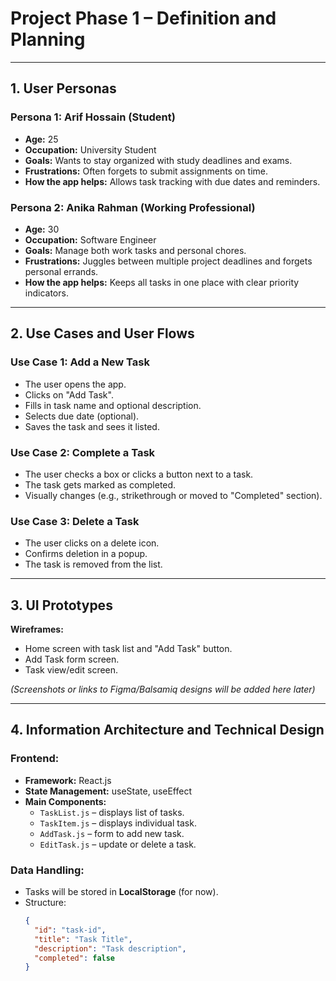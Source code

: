 # Project Phase 1 – Definition and Planning

---

## 1. User Personas

### Persona 1: Arif Hossain (Student)
- **Age:** 25  
- **Occupation:** University Student  
- **Goals:** Wants to stay organized with study deadlines and exams.  
- **Frustrations:** Often forgets to submit assignments on time.  
- **How the app helps:** Allows task tracking with due dates and reminders.

### Persona 2: Anika Rahman (Working Professional)
- **Age:** 30  
- **Occupation:** Software Engineer  
- **Goals:** Manage both work tasks and personal chores.  
- **Frustrations:** Juggles between multiple project deadlines and forgets personal errands.  
- **How the app helps:** Keeps all tasks in one place with clear priority indicators.

---

## 2. Use Cases and User Flows

### Use Case 1: Add a New Task
- The user opens the app.
- Clicks on "Add Task".
- Fills in task name and optional description.
- Selects due date (optional).
- Saves the task and sees it listed.

### Use Case 2: Complete a Task
- The user checks a box or clicks a button next to a task.
- The task gets marked as completed.
- Visually changes (e.g., strikethrough or moved to "Completed" section).

### Use Case 3: Delete a Task
- The user clicks on a delete icon.
- Confirms deletion in a popup.
- The task is removed from the list.

---

## 3. UI Prototypes

**Wireframes:**
- Home screen with task list and "Add Task" button.
- Add Task form screen.
- Task view/edit screen.

*(Screenshots or links to Figma/Balsamiq designs will be added here later)*

---

## 4. Information Architecture and Technical Design

### Frontend:
- **Framework:** React.js  
- **State Management:** useState, useEffect  
- **Main Components:**
  - `TaskList.js` – displays list of tasks.
  - `TaskItem.js` – displays individual task.
  - `AddTask.js` – form to add new task.
  - `EditTask.js` – update or delete a task.

### Data Handling:
- Tasks will be stored in **LocalStorage** (for now).
- Structure:
  ```json
  {
    "id": "task-id",
    "title": "Task Title",
    "description": "Task description",
    "completed": false
  }

